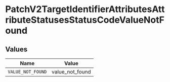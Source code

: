 # PatchV2TargetIdentifierAttributesAttributeStatusesStatusCodeValueNotFound


## Values

| Name              | Value             |
| ----------------- | ----------------- |
| `VALUE_NOT_FOUND` | value_not_found   |